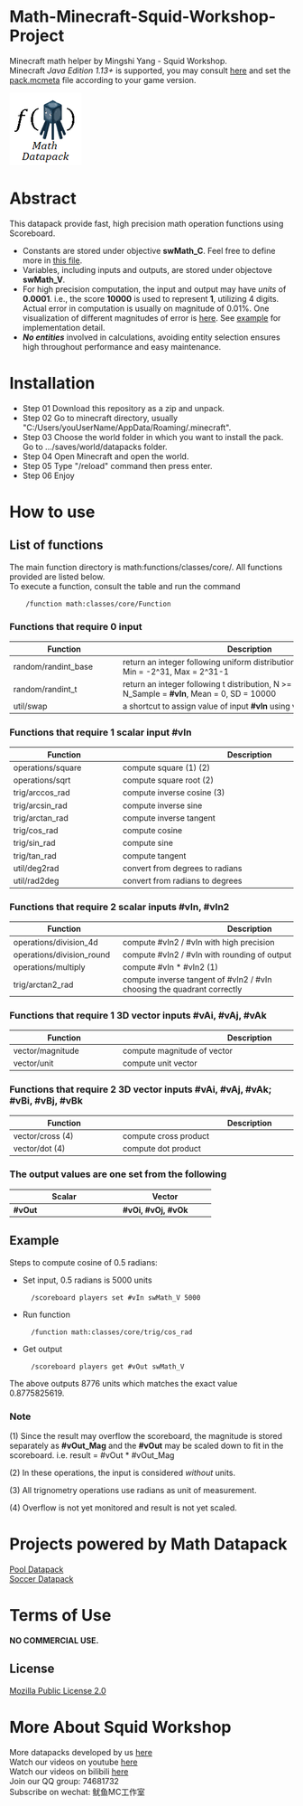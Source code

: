 # Math-Minecraft-Squid-Workshop-Project
Minecraft math helper by Mingshi Yang - Squid Workshop. \
Minecraft *Java Edition 1.13+* is supported, you may consult [here](https://minecraft.fandom.com/wiki/Data_pack#Pack_format) and set the [pack.mcmeta](Math-Datapack-Squid-Workshop/pack.mcmeta) file according to your game version.


![_MingshiYangUIUC_](Math-Datapack-Squid-Workshop/pack.png)

# Abstract
This datapack provide fast, high precision math operation functions using Scoreboard.
- Constants are stored under objective **swMath_C**. Feel free to define more in [this file](Math-Datapack-Squid-Workshop/data/math/functions/classes/main/load.mcfunction).
- Variables, including inputs and outputs, are stored under objectove **swMath_V**.
- For high precision computation, the input and output may have *units* of **0.0001**. i.e., the score **10000** is used to represent **1**, utilizing 4 digits. Actual error in computation is usually on magnitude of 0.01%. One visualization of different magnitudes of error is [here](Gallery/Images/block_displacement.png). See [example](#Example) for implementation detail.
- **_No entities_** involved in calculations, avoiding entity selection ensures high throughout performance and easy maintenance.

# Installation
- Step 01 Download this repository as a zip and unpack.
- Step 02 Go to minecraft directory, usually "C:/Users/youUserName/AppData/Roaming/.minecraft".
- Step 03 Choose the world folder in which you want to install the pack. Go to .../saves/world/datapacks folder.
- Step 04 Open Minecraft and open the world.
- Step 05 Type "/reload" command then press enter.
- Step 06 Enjoy

# How to use

## List of functions
The main function directory is math:functions/classes/core/. All functions provided are listed below.\
To execute a function, consult the table and run the command

        /function math:classes/core/Function
### Functions that require 0 input
| <div style="width:180px">Function</div> | <div style="width:450px">Description</div> | <div style="width:50px">Unit</div> |
| ----- | ----- | ----- |
| random/randint_base | return an integer following uniform distribution:<br />Min = -2^31, Max = 2^31-1 | N/A |
| random/randint_t | return an integer following t distribution, N >= 30 ~ Z distribution<br />N_Sample = **#vIn**, Mean = 0, SD = 10000 | N/A |
| util/swap | a shortcut to assign value of input **#vIn** using value of output **#vOut** | N/A |

### Functions that require 1 scalar input **#vIn**
| <div style="width:180px">Function</div> | <div style="width:450px">Description</div> | <div style="width:50px">Unit</div> |
| ----- | ----- | ----- |
| operations/square | compute square (1) (2) | N/A |
| operations/sqrt | compute square root (2) | N/A |
| trig/arccos_rad | compute inverse cosine (3) | 0.0001 |
| trig/arcsin_rad | compute inverse sine | 0.0001 |
| trig/arctan_rad | compute inverse tangent | 0.0001 |
| trig/cos_rad | compute cosine | 0.0001 |
| trig/sin_rad | compute sine | 0.0001 |
| trig/tan_rad | compute tangent | 0.0001 |
| util/deg2rad | convert from degrees to radians | 0.0001 |
| util/rad2deg | convert from radians to degrees | 0.0001 |

### Functions that require 2 scalar inputs **#vIn, #vIn2**
| <div style="width:180px">Function</div> | <div style="width:450px">Description</div> | <div style="width:50px">Unit</div> |
| ----- | ----- | ----- |
| operations/division_4d | compute #vIn2 / #vIn with high precision | 0.0001 |
| operations/division_round | compute #vIn2 / #vIn with rounding of output integer | N/A |
| operations/multiply | compute #vIn * #vIn2 (1) | N/A |
| trig/arctan2_rad | compute inverse tangent of  #vIn2 / #vIn <br />choosing the quadrant correctly | 0.0001 |

### Functions that require 1 3D vector inputs **#vAi, #vAj, #vAk**
| <div style="width:180px">Function</div> | <div style="width:450px">Description</div> | <div style="width:50px">Unit</div> |
| ----- | ----- | ----- |
| vector/magnitude | compute magnitude of vector | 0.0001 |
| vector/unit | compute unit vector | 0.0001 |

### Functions that require 2 3D vector inputs **#vAi, #vAj, #vAk; #vBi, #vBj, #vBk**
| <div style="width:180px">Function</div> | <div style="width:450px">Description</div> | <div style="width:50px">Unit</div> |
| ----- | ----- | ----- |
| vector/cross (4) | compute cross product | N/A |
| vector/dot (4) | compute dot product | N/A |

### The output values are one set from the following
| <div style="width:180px">Scalar</div> | <div style="width:150px">Vector</div> |
| ----- | ----- |
| **#vOut** | **#vOi, #vOj, #vOk** |

## Example
Steps to compute cosine of 0.5 radians:
- Set input, 0.5 radians is 5000 units

        /scoreboard players set #vIn swMath_V 5000
- Run function

        /function math:classes/core/trig/cos_rad
- Get output

        /scoreboard players get #vOut swMath_V

The above outputs 8776 units which matches the exact value 0.8775825619.

### Note
(1) Since the result may overflow the scoreboard, the magnitude is stored separately as **#vOut_Mag** and the **#vOut** may be scaled down to fit in the scoreboard. i.e. result = #vOut * #vOut_Mag

(2) In these operations, the input is considered _without_ units.

(3) All trignometry operations use radians as unit of measurement.

(4) Overflow is not yet monitored and result is not yet scaled.

# Projects powered by Math Datapack
[Pool Datapack](https://github.com/MingshiYangUIUC/Pool-Minecraft-Squid-Workshop-Project)  \
[Soccer Datapack](https://github.com/MingshiYangUIUC/Soccer-Minecraft-Squid-Workshop-Project)

# Terms of Use

**NO COMMERCIAL USE.** 

## License
[Mozilla Public License 2.0](https://github.com/MingshiYangUIUC/Autoaim-Minecraft-Squid-Workshop-Project/blob/main/LICENSE)


# More About Squid Workshop
More datapacks developed by us [here](https://github.com/Squid-Workshop/MinecraftDatapacksProject) \
Watch our videos on youtube [here](https://www.youtube.com/channel/UCwPMgfjjh2d7fFqQ1PXHP7w) \
Watch our videos on bilibili [here](https://space.bilibili.com/649645265?from=search&seid=778816111336987286) \
Join our QQ group: 74681732 \
Subscribe on wechat: 鱿鱼MC工作室 
